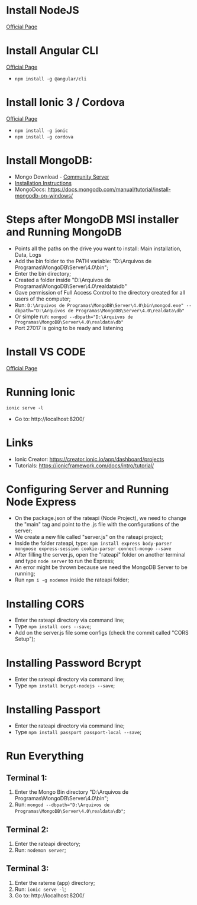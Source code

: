 # Install NodeJS
[Official Page](https://nodejs.org/en/download/)

# Install Angular CLI
[Official Page](https://cli.angular.io/)
- `npm install -g @angular/cli`

# Install Ionic 3 / Cordova
[Official Page](https://ionicframework.com/getting-started#cli)
- `npm install -g ionic`
- `npm install -g cordova`

# Install MongoDB: 
- Mongo Download - [Community Server](https://www.mongodb.com/download-center?jmp=nav#community)
- [Installation Instructions](https://docs.mongodb.org/manual/tutorial/install-mongodb-on-windows?_ga=2.77080848.422571604.1534379806-151096025.1534211352)
- MongoDocs: https://docs.mongodb.com/manual/tutorial/install-mongodb-on-windows/

# Steps after MongoDB MSI installer and Running MongoDB
- Points all the paths on the drive you want to install: Main installation, Data, Logs
- Add the bin folder to the PATH variable: "D:\Arquivos de Programas\MongoDB\Server\4.0\bin";
- Enter the bin directory;
- Created a folder inside "D:\Arquivos de Programas\MongoDB\Server\4.0\realdata\db"
- Gave permission of Full Access Control to the directory created for all users of the computer;
- Run: ```D:\Arquivos de Programas\MongoDB\Server\4.0\bin\mongod.exe" --dbpath="D:\Arquivos de Programas\MongoDB\Server\4.0\realdata\db"```
- Or simple run: ```mongod --dbpath="D:\Arquivos de Programas\MongoDB\Server\4.0\realdata\db"```
- Port 27017 is going to be ready and listening

# Install VS CODE
[Official Page](https://code.visualstudio.com/download)

# Running Ionic
```ionic serve -l```
- Go to: http://localhost:8200/

# Links
- Ionic Creator: https://creator.ionic.io/app/dashboard/projects 
- Tutorials: https://ionicframework.com/docs/intro/tutorial/

# Configuring Server and Running Node Express
- On the package.json of the rateapi (Node Project), we need to change the "main" tag and point to the .js file with the configurations of the server;
- We create a new file called "server.js" on the rateapi project;
- Inside the folder rateapi, type: ```npm install express body-parser mongoose express-session cookie-parser connect-mongo --save```
- After filling the server.js, open the "rateapi" folder on another terminal and type ```node server``` to run the Express;
- An error might be thrown because we need the MongoDB Server to be running;
- Run ```npm i -g nodemon``` inside the rateapi folder;

# Installing CORS
- Enter the rateapi directory via command line;
- Type ```npm install cors --save```;
- Add on the server.js file some configs (check the commit called "CORS Setup");

# Installing Password Bcrypt
- Enter the rateapi directory via command line;
- Type ```npm install bcrypt-nodejs --save```;

# Installing Passport
- Enter the rateapi directory via command line;
- Type ```npm install passport passport-local --save```;
 
# Run Everything
## Terminal 1:
1. Enter the Mongo Bin directory "D:\Arquivos de Programas\MongoDB\Server\4.0\bin";
2. Run: ```mongod --dbpath="D:\Arquivos de Programas\MongoDB\Server\4.0\realdata\db"```;

## Terminal 2:
1. Enter the rateapi directory;
2. Run: ```nodemon server```;

## Terminal 3:
1. Enter the rateme (app) directory;
2. Run: ```ionic serve -l```;
3. Go to: http://localhost:8200/
